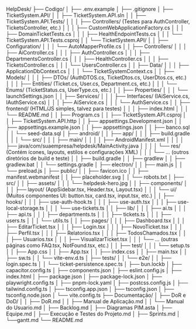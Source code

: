 HelpDesk/
├── Codigo/
│   ├── .env.example
│   ├── .gitignore
│   ├── TicketSystem.API/
│   │   ├── TicketSystem.API.sln
│   │   ├── TicketSystem.API.Tests/
│   │   │   ├── Controllers/ (Testes para AuthController, TicketsController, etc.)
│   │   │   ├── CustomWebApplicationFactory.cs
│   │   │   ├── DomainTicketTests.cs
│   │   │   ├── HealthEndpointTests.cs
│   │   │   └── TicketSystem.API.Tests.csproj
│   │   └── TicketSystem.API/
│   │       ├── Configuration/
│   │       │   └── AutoMapperProfile.cs
│   │       ├── Controllers/
│   │       │   ├── AiController.cs
│   │       │   ├── AuthController.cs
│   │       │   ├── DepartmentsController.cs
│   │       │   ├── HealthController.cs
│   │       │   ├── TicketsController.cs
│   │       │   └── UsersController.cs
│   │       ├── Data/
│   │       │   ├── ApplicationDbContext.cs
│   │       │   └── TicketSystemContext.cs
│   │       ├── Models/
│   │       │   ├── DTOs/ (AuthDTOS.cs, TicketDtos.cs, UserDtos.cs, etc.)
│   │       │   ├── Entities/ (Ticket.cs, User.cs, Department.cs, etc.)
│   │       │   └── Enums/ (TicketStatus.cs, UserType.cs, etc.)
│   │       ├── Properties/
│   │       │   └── launchSettings.json
│   │       ├── Services/
│   │       │   ├── Interfaces/ (IAiService.cs, IAuthService.cs)
│   │       │   ├── AiService.cs
│   │       │   └── AuthService.cs
│   │       ├── frontend/ (HTML/JS simples, talvez para testes)
│   │       │   ├── index.html
│   │       │   └── README.md
│   │       ├── Program.cs
│   │       ├── TicketSystem.API.csproj
│   │       ├── TicketSystem.API.http
│   │       ├── appsettings.Development.json
│   │       ├── appsettings.example.json
│   │       ├── appsettings.json
│   │       ├── banco.sql
│   │       └── seed-data.sql
│   ├── android/
│   │   ├── app/
│   │   │   ├── build.gradle
│   │   │   └── src/
│   │   │       ├── main/
│   │   │       │   ├── AndroidManifest.xml
│   │   │       │   ├── java/com/suaempresa/helpdesk/MainActivity.java
│   │   │       │   └── res/ (Contém ícones, layouts, estilos e configurações XML)
│   │   │       └── ... (outros diretórios de build e teste)
│   │   ├── build.gradle
│   │   ├── gradlew
│   │   ├── gradlew.bat
│   │   └── settings.gradle
│   ├── electron/
│   │   ├── main.js
│   │   └── preload.js
│   ├── public/
│   │   ├── favicon.ico
│   │   ├── manifest.webmanifest
│   │   ├── placeholder.svg
│   │   └── robots.txt
│   ├── src/
│   │   ├── assets/
│   │   │   └── helpdesk-hero.jpg
│   │   ├── components/
│   │   │   ├── layout/ (AppSidebar.tsx, Header.tsx, Layout.tsx)
│   │   │   └── ui/ (Muitos componentes UI: button.tsx, card.tsx, input.tsx, etc.)
│   │   ├── hooks/
│   │   │   ├── use-auth-hook.ts
│   │   │   ├── use-auth.tsx
│   │   │   ├── use-local-storage.ts
│   │   │   └── use-tickets.ts
│   │   ├── lib/
│   │   │   ├── ai.ts
│   │   │   ├── api.ts
│   │   │   ├── departments.ts
│   │   │   ├── tickets.ts
│   │   │   ├── users.ts
│   │   │   └── utils.ts
│   │   ├── pages/
│   │   │   ├── Dashboard.tsx
│   │   │   ├── EditarTicket.tsx
│   │   │   ├── Login.tsx
│   │   │   ├── NovoTicket.tsx
│   │   │   ├── Perfil.tsx
│   │   │   ├── Relatorios.tsx
│   │   │   ├── TodosChamados.tsx
│   │   │   ├── Usuarios.tsx
│   │   │   ├── VisualizarTicket.tsx
│   │   │   └── ... (outras páginas como FAQ.tsx, NotFound.tsx, etc.)
│   │   ├── test/
│   │   │   └── setup.ts
│   │   ├── App.css
│   │   ├── App.tsx
│   │   ├── index.css
│   │   ├── main.tsx
│   │   ├── sw.ts
│   │   └── vite-env.d.ts
│   ├── tests/
│   │   └── e2e/
│   │       ├── login.spec.ts
│   │       └── ticket-persistence.spec.ts
│   ├── bun.lockb
│   ├── capacitor.config.ts
│   ├── components.json
│   ├── eslint.config.js
│   ├── index.html
│   ├── package.json
│   ├── package-lock.json
│   ├── playwright.config.ts
│   ├── pnpm-lock.yaml
│   ├── postcss.config.js
│   ├── tailwind.config.ts
│   ├── tsconfig.app.json
│   ├── tsconfig.json
│   ├── tsconfig.node.json
│   └── vite.config.ts
├── Documentação/
│   ├── DoR e DoD/
│   │   ├── DoR.md
│   │   ├── Manual de Aplicação.md
│   │   └── Manual do Usuario.md
│   ├── Backlog.md
│   ├── Diagramas PIM.asta
│   ├── Equipe.md
│   ├── Execução e Testes do Projeto.md
│   ├── Sprints.md
│   └──gantt.md
└── README.md
